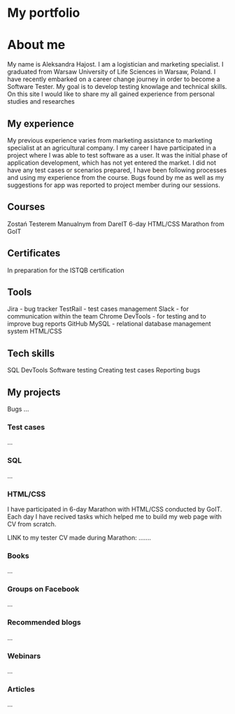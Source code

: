 # My portfolio

# About me
My name is Aleksandra Hajost. I am a logistician and marketing specialist. I graduated from Warsaw University of Life Sciences in Warsaw, Poland. I have recently embarked on a career change journey in order to become a Software Tester. My goal is to develop testing knowlage and technical skills. On this site I would like to share my all gained experience from personal studies and researches

## My experience

My previous experience varies from marketing assistance to marketing specialist at an agricultural company.
I my career I have participated in a project where I was able to test software as a user. It was the initial phase of application development, which has not yet entered the market. I did not have any test cases or scenarios prepared, I have been following processes and using my experience from the course. Bugs found by me as well as my suggestions for app was reported to project member during our sessions.

## Courses
Zostań Testerem Manualnym from DareIT
6-day HTML/CSS Marathon from GoIT

## Certificates
In preparation for the ISTQB certification

## Tools
Jira - bug tracker
TestRail - test cases management
Slack - for communication within the team
Chrome DevTools - for testing and to improve bug reports
GitHub
MySQL - relational database management system
HTML/CSS

## Tech skills
SQL
DevTools
Software testing
Creating test cases
Reporting bugs

## My projects
Bugs
...

### Test cases
...

### SQL
...

### HTML/CSS
I have participated in 6-day Marathon with HTML/CSS conducted by GoIT. Each day I have recived tasks which helped me to build my web page with CV from scratch.

LINK to my tester CV made during Marathon: .......

### Books
...

### Groups on Facebook
...

### Recommended blogs
...

### Webinars
...

### Articles
...
